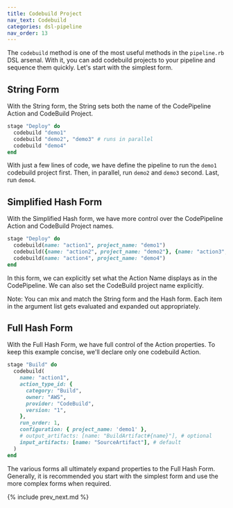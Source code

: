 ```yaml
---
title: Codebuild Project
nav_text: Codebuild
categories: dsl-pipeline
nav_order: 13
---
```


The `codebuild` method is one of the most useful methods in the `pipeline.rb` DSL arsenal.  With it, you can add codebuild projects to your pipeline and sequence them quickly.  Let's start with the simplest form.

## String Form

With the String form, the String sets both the name of the CodePipeline Action and CodeBuild Project.

```ruby
stage "Deploy" do
  codebuild "demo1"
  codebuild "demo2", "demo3" # runs in parallel
  codebuild "demo4"
end
```

With just a few lines of code, we have define the pipeline to run the `demo1` codebuild project first.  Then, in parallel, run `demo2` and `demo3` second. Last, run `demo4`.

## Simplified Hash Form

With the Simplified Hash form, we have more control over the CodePipeline Action and CodeBuild Project names.

```ruby
stage "Deploy" do
  codebuild(name: "action1", project_name: "demo1")
  codebuild({name: "action2", project_name: "demo2"}, {name: "action3", project_name: "demo3"}) # runs in parallel
  codebuild(name: "action4", project_name: "demo4")
end
```

In this form, we can explicitly set what the Action Name displays as in the CodePipeline. We can also set the CodeBuild project name explicitly.

Note: You can mix and match the String form and the Hash form. Each item in the argument list gets evaluated and expanded out appropriately.

## Full Hash Form

With the Full Hash Form, we have full control of the Action properties.  To keep this example concise, we'll declare only one codebuild Action.

```ruby
stage "Build" do
  codebuild(
    name: "action1",
    action_type_id: {
      category: "Build",
      owner: "AWS",
      provider: "CodeBuild",
      version: "1",
    },
    run_order: 1,
    configuration: { project_name: 'demo1' },
    # output_artifacts: [name: "BuildArtifact#{name}"], # optional
    input_artifacts: [name: "SourceArtifact"], # default
  )
end
```

The various forms all ultimately expand properties to the Full Hash Form.  Generally, it is recommended you start with the simplest form and use the more complex forms when required.

{% include prev_next.md %}